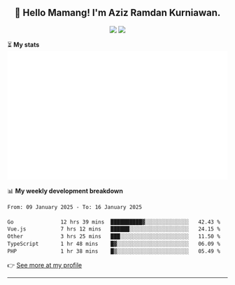 <h2 align="center">👋 Hello Mamang! I'm Aziz Ramdan Kurniawan.</h2>  
<p align="center">
  <img src="https://komarev.com/ghpvc/?username=azizramdan">
  <img src="https://wakatime.com/badge/user/90056fa0-4c31-4eca-954e-2a3ac05896f9.svg">
</p>
    
⏳ **My stats**  
![](https://raw.githubusercontent.com/azizramdan/github-stats/master/generated/overview.svg#gh-dark-mode-only)

📊 **My weekly development breakdown**
<!--START_SECTION:waka-->

```txt
From: 09 January 2025 - To: 16 January 2025

Go               12 hrs 39 mins  ██████████▓░░░░░░░░░░░░░░   42.43 %
Vue.js           7 hrs 12 mins   ██████░░░░░░░░░░░░░░░░░░░   24.15 %
Other            3 hrs 25 mins   ███░░░░░░░░░░░░░░░░░░░░░░   11.50 %
TypeScript       1 hr 48 mins    █▓░░░░░░░░░░░░░░░░░░░░░░░   06.09 %
PHP              1 hr 38 mins    █▒░░░░░░░░░░░░░░░░░░░░░░░   05.49 %
```

<!--END_SECTION:waka-->
👉 [See more at my profile](https://wakatime.com/@azizramdan)
***
